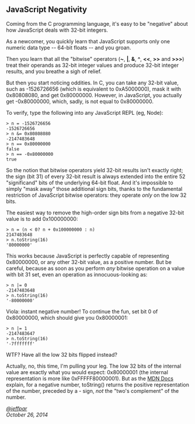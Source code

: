 JavaScript Negativity
---
Coming from the C programming language, it's easy to be "negative" about how JavaScript deals with 32-bit integers.

As a newcomer, you quickly learn that JavaScript supports only one numeric data type -- 64-bit floats -- and you groan.

Then you learn that all the "bitwise" operators (**~**, **|**, **&**, **^**, **&lt;&lt;**, **&gt;&gt;** and
**&gt;&gt;&gt;**) treat their operands as 32-bit integer values and produce 32-bit integer results, and you breathe
a sigh of relief.

But then you start noticing oddities.  In C, you can take any 32-bit value, such as -1526726656 (which is equivalent
to 0xA5000000), mask it with 0x80808080, and get 0x80000000.  However, in JavaScript, you actually get -0x80000000,
which, sadly, is not equal to 0x80000000.

To verify, type the following into any JavaScript REPL (eg, Node):

	> n = -1526726656
	-1526726656
	> n &= 0x80808080
	-2147483648
	> n == 0x80000000
    false
	> n == -0x80000000
	true

So the notion that bitwise operators yield 32-bit results isn't exactly right; the sign (bit 31) of every 32-bit
result is always extended into the entire 52 "significand" bits of the underlying 64-bit float.  And it's
impossible to simply "mask away" those additional sign bits, thanks to the fundamental restriction of JavaScript bitwise
operators: they operate *only* on the low 32 bits.

The easiest way to remove the high-order sign bits from a negative 32-bit value is to add 0x100000000:

	> n = (n < 0? n + 0x100000000 : n)
	2147483648
	> n.toString(16)
	'80000000'

This works because JavaScript is perfectly capable of representing 0x80000000, or any other 32-bit value, as a positive
number.  But be careful, because as soon as you perform *any* bitwise operation on a value with bit 31 set, even
an operation as innocuous-looking as:

	> n |= 0
	-2147483648
	> n.toString(16)
    '-80000000'

Viola: instant negative number!  To continue the fun, set bit 0 of 0x80000000, which should give you 0x80000001:

	> n |= 1
	-2147483647
	> n.toString(16)
	'-7fffffff'
	
WTF?  Have all the low 32 bits flipped instead?

Actually, no, this time, I'm pulling your leg.  The low 32 bits of the internal value are exactly what you would
expect: 0x80000001 (the internal representation is more like 0xFFFFF80000001).  But as the [MDN Docs](https://developer.mozilla.org/en-US/docs/Web/JavaScript/Reference/Global_Objects/Number/toString)
explain, for a negative number, toString() returns the positive representation of the number, preceded by a - sign,
*not* the "two's complement" of the number.
 
*[@jeffpar](http://twitter.com/jeffpar)*  
*October 26, 2014*
